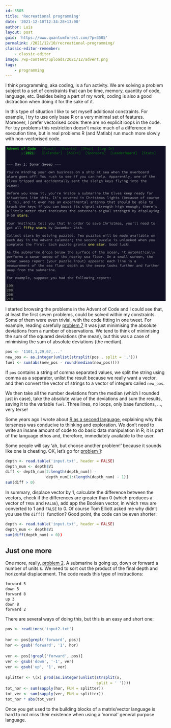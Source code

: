```yaml
---
id: 3505
title: 'Recreational programming'
date: '2021-12-10T12:34:28+13:00'
author: Luis
layout: post
guid: 'https://www.quantumforest.com/?p=3505'
permalink: /2021/12/10/recreational-programming/
classic-editor-remember:
    - classic-editor
image: /wp-content/uploads/2021/12/advent.png
tags:
    - programming
---
```


I think programming, aka coding, is a fun activity. We are solving a problem subject to a set of constraints that can be time, memory, quantity of code, language, etc. Besides being a part of my work, coding is also a good distraction when doing it for the sake of it.

In this type of situation I like to set myself additional constraints. For example, I try to use only base R or a very minimal set of features. Moreover, I prefer vectorised code: there are no explicit loops in the code. For toy problems this restriction doesn’t make much of a difference in execution time, but in real problems R (and Matlab) run much more slowly with non-vectorised code.

![Advent of code.](/assets/images/advent.png)

I started browsing the problems in the Advent of Code and I could see that, at least the first seven problems, could be solved within my constraints. Some of them were even trivial, with the code fitting in one tweet. For example, reading carefully [problem 7](https://adventofcode.com/2021/day/7) it was just minimising the absolute deviations from a number of observations. We tend to think of minimising the sum of the squared deviations (the mean), but this was a case of minimising the sum of absolute deviations (the median).

```R
pos <- '1101,1,29,67,...'
new_pos <- as.integer(unlist(strsplit(pos , split = ',')))
fuel <- sum(abs(new_pos - round(median(new_pos))))
```

If `pos` contains a string of comma separated values, we split the string using comma as a separator, unlist the result because we really want a vector, and then convert the vector of strings to a vector of integers called `new_pos`.

We then take all the number deviations from the median (which I rounded just in case), take the absolute value of the deviations and sum the results, saving it to the variable `fuel`. Three lines, no loops, only base functions, …, very terse!

Some years ago I wrote about [R as a second language](/2014/01/06/r-as-a-second-language/), explaining why this terseness was conducive to thinking and exploration. We don’t need to write an insane amount of code to do basic data manipulation in R; it is part of the language ethos and, therefore, immediately available to the user.

Some people will say ‘ah, but choose another problem!’ because it sounds like one is cheating. OK, let’s go for [problem 1](https://adventofcode.com/2021/day/1):

```R
depth <- read.table('input.txt', header = FALSE)
depth_num <- depth$V1
diff <- depth_num[2:length(depth_num)] - 
                  depth_num[1:(length(depth_num) - 1)]
sum(diff > 0)
```

In summary, displace vector by 1, calculate the difference between the vectors, check if the differences are greater than 0 (which produces a vector of `TRUE` and `FALSE`), add app the Boolean vector, in which `TRUE` are converted to 1 and `FALSE` to 0. Of course Tom Elliott asked me why didn’t you use the `diff() `function? Good point, the code can be even shorter:

```R
depth <- read.table('input.txt', header = FALSE)
depth_num <- depth$V1
sum(diff(depth_num) > 0))
```

## Just one more

One more, really, [problem 2](https://adventofcode.com/2021/day/2). A submarine is going up, down or forward a number of units `k`. We need to sort out the product of the final depth and horizontal displacement. The code reads this type of instructions:

```
forward 5
down 5
forward 8
up 3
down 8
forward 2
```

There are several ways of doing this, but this is an easy and short one:

```R
pos <- readLines('input2.txt')

hor <- pos[grepl('forward', pos)]
hor <- gsub('forward', '1', hor)

ver <- pos[!grepl('forward', pos)]
ver <- gsub('down', '-1', ver)
ver <- gsub('up', '1', ver)

splitter <- \(x) prod(as.integer(unlist(strsplit(x, 
                                        split = ' '))))
tot_hor <- sum(sapply(hor, FUN = splitter))
tot_ver <- sum(sapply(ver, FUN = splitter))
tot_hor * abs(tot_ver)
```

Once you get used to the building blocks of a matrix/vector language is hard to not miss their existence when using a ‘normal’ general purpose language.